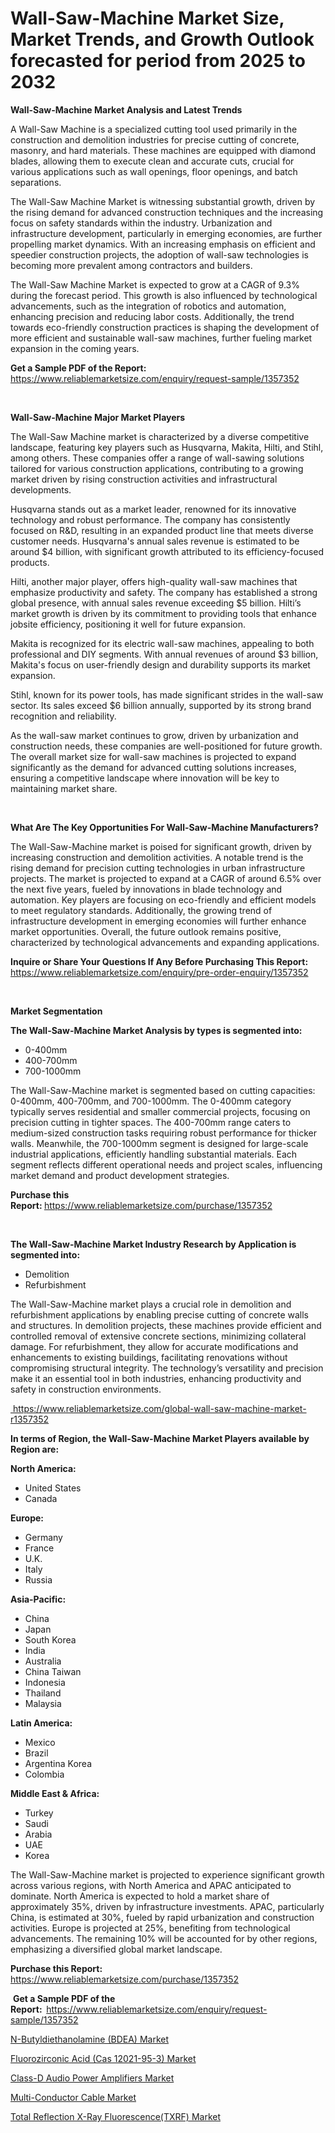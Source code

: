 <p><h1>Wall-Saw-Machine Market Size, Market Trends, and Growth Outlook forecasted for period from 2025 to 2032</h1></p><p><strong>Wall-Saw-Machine Market Analysis and Latest Trends</strong></p>
<p><p>A Wall-Saw Machine is a specialized cutting tool used primarily in the construction and demolition industries for precise cutting of concrete, masonry, and hard materials. These machines are equipped with diamond blades, allowing them to execute clean and accurate cuts, crucial for various applications such as wall openings, floor openings, and batch separations. </p><p>The Wall-Saw Machine Market is witnessing substantial growth, driven by the rising demand for advanced construction techniques and the increasing focus on safety standards within the industry. Urbanization and infrastructure development, particularly in emerging economies, are further propelling market dynamics. With an increasing emphasis on efficient and speedier construction projects, the adoption of wall-saw technologies is becoming more prevalent among contractors and builders. </p><p>The Wall-Saw Machine Market is expected to grow at a CAGR of 9.3% during the forecast period. This growth is also influenced by technological advancements, such as the integration of robotics and automation, enhancing precision and reducing labor costs. Additionally, the trend towards eco-friendly construction practices is shaping the development of more efficient and sustainable wall-saw machines, further fueling market expansion in the coming years.</p></p>
<p><strong>Get a Sample PDF of the Report:&nbsp;</strong> <a href="https://www.reliablemarketsize.com/enquiry/request-sample/1357352?utm_campaign=2005&utm_medium=2&utm_source=Github&utm_content=ia&utm_term=22032025&utm_id=wall-saw-machine">https://www.reliablemarketsize.com/enquiry/request-sample/1357352</a></p>
<p>&nbsp;</p>
<p><strong>Wall-Saw-Machine Major Market Players</strong></p>
<p><p>The Wall-Saw Machine market is characterized by a diverse competitive landscape, featuring key players such as Husqvarna, Makita, Hilti, and Stihl, among others. These companies offer a range of wall-sawing solutions tailored for various construction applications, contributing to a growing market driven by rising construction activities and infrastructural developments.</p><p>Husqvarna stands out as a market leader, renowned for its innovative technology and robust performance. The company has consistently focused on R&D, resulting in an expanded product line that meets diverse customer needs. Husqvarna's annual sales revenue is estimated to be around $4 billion, with significant growth attributed to its efficiency-focused products.</p><p>Hilti, another major player, offers high-quality wall-saw machines that emphasize productivity and safety. The company has established a strong global presence, with annual sales revenue exceeding $5 billion. Hilti’s market growth is driven by its commitment to providing tools that enhance jobsite efficiency, positioning it well for future expansion.</p><p>Makita is recognized for its electric wall-saw machines, appealing to both professional and DIY segments. With annual revenues of around $3 billion, Makita's focus on user-friendly design and durability supports its market expansion.</p><p>Stihl, known for its power tools, has made significant strides in the wall-saw sector. Its sales exceed $6 billion annually, supported by its strong brand recognition and reliability.</p><p>As the wall-saw market continues to grow, driven by urbanization and construction needs, these companies are well-positioned for future growth. The overall market size for wall-saw machines is projected to expand significantly as the demand for advanced cutting solutions increases, ensuring a competitive landscape where innovation will be key to maintaining market share.</p></p>
<p>&nbsp;</p>
<p><strong>What Are The Key Opportunities For Wall-Saw-Machine Manufacturers?</strong></p>
<p><p>The Wall-Saw-Machine market is poised for significant growth, driven by increasing construction and demolition activities. A notable trend is the rising demand for precision cutting technologies in urban infrastructure projects. The market is projected to expand at a CAGR of around 6.5% over the next five years, fueled by innovations in blade technology and automation. Key players are focusing on eco-friendly and efficient models to meet regulatory standards. Additionally, the growing trend of infrastructure development in emerging economies will further enhance market opportunities. Overall, the future outlook remains positive, characterized by technological advancements and expanding applications.</p></p>
<p><strong>Inquire or Share Your Questions If Any Before Purchasing This Report:</strong> <a href="https://www.reliablemarketsize.com/enquiry/pre-order-enquiry/1357352?utm_campaign=2005&utm_medium=2&utm_source=Github&utm_content=ia&utm_term=22032025&utm_id=wall-saw-machine">https://www.reliablemarketsize.com/enquiry/pre-order-enquiry/1357352</a></p>
<p>&nbsp;</p>
<p><strong>Market Segmentation</strong></p>
<p><strong>The Wall-Saw-Machine Market Analysis by types is segmented into:</strong></p>
<p><ul><li>0-400mm</li><li>400-700mm</li><li>700-1000mm</li></ul></p>
<p><p>The Wall-Saw-Machine market is segmented based on cutting capacities: 0-400mm, 400-700mm, and 700-1000mm. The 0-400mm category typically serves residential and smaller commercial projects, focusing on precision cutting in tighter spaces. The 400-700mm range caters to medium-sized construction tasks requiring robust performance for thicker walls. Meanwhile, the 700-1000mm segment is designed for large-scale industrial applications, efficiently handling substantial materials. Each segment reflects different operational needs and project scales, influencing market demand and product development strategies.</p></p>
<p><strong>Purchase this Report:&nbsp;</strong><a href="https://www.reliablemarketsize.com/purchase/1357352?utm_campaign=2005&utm_medium=2&utm_source=Github&utm_content=ia&utm_term=22032025&utm_id=wall-saw-machine">https://www.reliablemarketsize.com/purchase/1357352</a></p>
<p>&nbsp;</p>
<p><strong>The Wall-Saw-Machine Market Industry Research by Application is segmented into:</strong></p>
<p><ul><li>Demolition</li><li>Refurbishment</li></ul></p>
<p><p>The Wall-Saw-Machine market plays a crucial role in demolition and refurbishment applications by enabling precise cutting of concrete walls and structures. In demolition projects, these machines provide efficient and controlled removal of extensive concrete sections, minimizing collateral damage. For refurbishment, they allow for accurate modifications and enhancements to existing buildings, facilitating renovations without compromising structural integrity. The technology’s versatility and precision make it an essential tool in both industries, enhancing productivity and safety in construction environments.</p></p>
<p><a href="https://www.reliablemarketsize.com/global-wall-saw-machine-market-r1357352?utm_campaign=2005&utm_medium=2&utm_source=Github&utm_content=ia&utm_term=22032025&utm_id=wall-saw-machine">&nbsp;https://www.reliablemarketsize.com/global-wall-saw-machine-market-r1357352</a></p>
<p><strong>In terms of Region, the Wall-Saw-Machine Market Players available by Region are:</strong></p>
<p>
    <p> <strong> North America: </strong>
        <ul>
            <li>United States</li>
            <li>Canada</li>
        </ul>
        </p> 
    <p> <strong> Europe: </strong>
        <ul>
            <li>Germany</li>
            <li>France</li>
            <li>U.K.</li>
            <li>Italy</li>
            <li>Russia</li>
        </ul>
        </p> 
    <p> <strong> Asia-Pacific: </strong>
        <ul>
            <li>China</li>
            <li>Japan</li>
            <li>South Korea</li>
            <li>India</li>
            <li>Australia</li>
            <li>China Taiwan</li>
            <li>Indonesia</li>
            <li>Thailand</li>
            <li>Malaysia</li>
        </ul>
        </p> 
    <p> <strong> Latin America: </strong>
        <ul>
            <li>Mexico</li>
            <li>Brazil</li>
            <li>Argentina Korea</li>
            <li>Colombia</li>
        </ul>
        </p> 
    <p> <strong> Middle East & Africa: </strong>
        <ul>
            <li>Turkey</li>
            <li>Saudi</li>
            <li>Arabia</li>
            <li>UAE</li>
            <li>Korea</li>
        </ul>
    </p>
    </p>
<p><p>The Wall-Saw-Machine market is projected to experience significant growth across various regions, with North America and APAC anticipated to dominate. North America is expected to hold a market share of approximately 35%, driven by infrastructure investments. APAC, particularly China, is estimated at 30%, fueled by rapid urbanization and construction activities. Europe is projected at 25%, benefiting from technological advancements. The remaining 10% will be accounted for by other regions, emphasizing a diversified global market landscape.</p></p>
<p><strong>Purchase this Report: </strong><a href="https://www.reliablemarketsize.com/purchase/1357352?utm_campaign=2005&utm_medium=2&utm_source=Github&utm_content=ia&utm_term=22032025&utm_id=wall-saw-machine">https://www.reliablemarketsize.com/purchase/1357352</a></p>
<p>&nbsp;<strong>Get a Sample PDF of the Report:&nbsp;&nbsp;</strong><a href="https://www.reliablemarketsize.com/enquiry/request-sample/1357352?utm_campaign=2005&utm_medium=2&utm_source=Github&utm_content=ia&utm_term=22032025&utm_id=wall-saw-machine">https://www.reliablemarketsize.com/enquiry/request-sample/1357352</a></p>
<p><strong></strong></p>
<p><p><a href="https://github.com/sleeprudantf/Market-Research-Report-List-1/blob/main/n-butyldiethanolamine-bdea-market.md?utm_campaign=2005&utm_medium=2&utm_source=Github&utm_content=ia&utm_term=22032025&utm_id=wall-saw-machine">N-Butyldiethanolamine (BDEA) Market</a></p><p><a href="https://github.com/mgapeak/Market-Research-Report-List-1/blob/main/fluorozirconic-acid-cas-12021-95-3-market.md?utm_campaign=2005&utm_medium=2&utm_source=Github&utm_content=ia&utm_term=22032025&utm_id=wall-saw-machine">Fluorozirconic Acid (Cas 12021-95-3) Market</a></p><p><a href="https://github.com/BrandonBrown3773/Market-Research-Report-List-1/blob/main/class-d-audio-power-amplifiers-market.md?utm_campaign=2005&utm_medium=2&utm_source=Github&utm_content=ia&utm_term=22032025&utm_id=wall-saw-machine">Class-D Audio Power Amplifiers Market</a></p><p><a href="https://github.com/kakeryttri0c/Market-Research-Report-List-1/blob/main/multi-conductor-cable-market.md?utm_campaign=2005&utm_medium=2&utm_source=Github&utm_content=ia&utm_term=22032025&utm_id=wall-saw-machine">Multi-Conductor Cable Market</a></p><p><a href="https://github.com/andulanick3/Market-Research-Report-List-1/blob/main/total-reflection-x-ray-fluorescencetxrf-market.md?utm_campaign=2005&utm_medium=2&utm_source=Github&utm_content=ia&utm_term=22032025&utm_id=wall-saw-machine">Total Reflection X-Ray Fluorescence(TXRF) Market</a></p></p>
